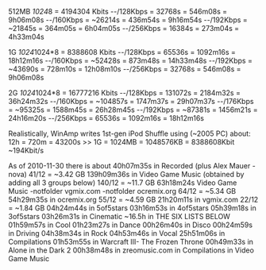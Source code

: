 512MB *1024*8 = 4194304 Kbits
	--/128Kbps =  32768s = 546m08s = 9h06m08s
	--/160Kbps = ~26214s = 436m54s = 9h16m54s
	--/192Kbps = ~21845s = 364m05s = 6h04m05s
	--/256Kbps =  16384s = 273m04s = 4h33m04s

1G *1024*1024*8 = 8388608 Kbits
	--/128Kbps =  65536s = 1092m16s = 18h12m16s
	--/160Kbps = ~52428s =  873m48s = 14h33m48s
	--/192Kbps = ~43690s =  728m10s = 12h08m10s
	--/256Kbps =  32768s =  546m08s =  9h06m08s

2G *1024*1024*8 = 16777216 Kbits
	--/128Kbps =  131072s = 2184m32s = 36h24m32s
	--/160Kbps = ~104857s = 1747m37s = 29h07m37s
	--/176Kbps = ~95325s = 1588m45s = 26h28m45s
	--/192Kbps =  ~87381s = 1456m21s = 24h16m20s
	--/256Kbps =   65536s = 1092m16s = 18h12m16s

Realistically, WinAmp writes 1st-gen iPod Shuffle using (~2005 PC) about:
	12h = 720m = 43200s >> 1G = 1024MB = 1048576KB = 8388608Kbit
	~194Kbit/s

As of 2010-11-30 there is about
	 40h07m35s in Recorded (plus Alex Mauer - nova)
		41/12 = ~3.42 GB
	139h09m36s in Video Game Music (obtained by adding all 3 groups below)
		140/12 = ~11.7 GB
	 63h18m24s Video Game Music -notfolder vgmix.com -notfolder ocremix.org
		64/12 = ~5.34 GB
	 54h29m35s in ocremix.org
		55/12 = ~4.59 GB
	 21h20m11s in vgmix.com
		22/12 = ~1.84 GB
	 04h24m44s in 5of5stars
	 03h16m53s in 4of5stars
	 05h39m18s in 3of5stars
	 03h26m31s in Cinematic
	~16.5h in THE SIX LISTS BELOW
	 01h59m57s in Cool
	 01h23m27s in Dance
	 00h26m40s in Disco
	 00h24m59s in Driving
	 04h38m34s in Rock
	 04h53m46s in Vocal
	 25h51m06s in Compilations
	 01h53m55s in Warcraft III- The Frozen Throne
	 00h49m33s in Alone in the Dark 2
	 00h38m48s in zreomusic.com in Compilations in Video Game Music
